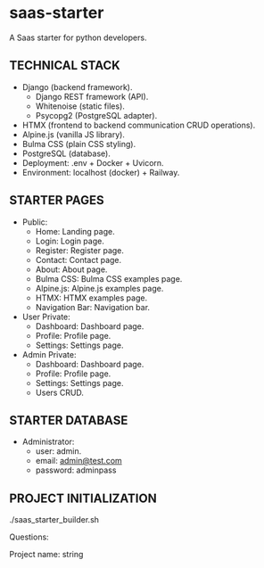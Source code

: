 # saas-starter

A Saas starter for python developers.

## TECHNICAL STACK
- Django (backend framework).
    - Django REST framework (API).
    - Whitenoise (static files).
    - Psycopg2 (PostgreSQL adapter).
- HTMX (frontend to backend communication CRUD operations).
- Alpine.js (vanilla JS library).
- Bulma CSS (plain CSS styling).
- PostgreSQL (database).
- Deployment: .env + Docker + Uvicorn.
- Environment: localhost (docker) + Railway.

## STARTER PAGES
- Public: 
  - Home: Landing page.
  - Login: Login page.
  - Register: Register page.
  - Contact: Contact page.
  - About: About page.
  - Bulma CSS: Bulma CSS examples page.
  - Alpine.js: Alpine.js examples page.
  - HTMX: HTMX examples page.
  - Navigation Bar: Navigation bar.
- User Private: 
  - Dashboard: Dashboard page.
  - Profile: Profile page.
  - Settings: Settings page.
- Admin Private: 
  - Dashboard: Dashboard page.
  - Profile: Profile page.
  - Settings: Settings page.
  - Users CRUD.

## STARTER DATABASE
- Administrator: 
  - user: admin.
  - email: admin@test.com
  - password: adminpass

## PROJECT INITIALIZATION 

./saas_starter_builder.sh

Questions:

Project name: string



